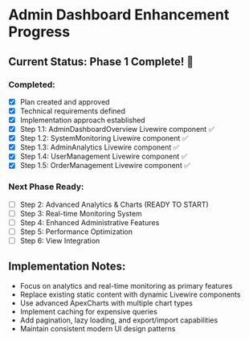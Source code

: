 # Admin Dashboard Enhancement Progress

## Current Status: Phase 1 Complete! 🎉

### Completed:
- [x] Plan created and approved
- [x] Technical requirements defined
- [x] Implementation approach established
- [x] Step 1.1: AdminDashboardOverview Livewire component ✅
- [x] Step 1.2: SystemMonitoring Livewire component ✅
- [x] Step 1.3: AdminAnalytics Livewire component ✅
- [x] Step 1.4: UserManagement Livewire component ✅
- [x] Step 1.5: OrderManagement Livewire component ✅

### Next Phase Ready:
- [ ] Step 2: Advanced Analytics & Charts (READY TO START)
- [ ] Step 3: Real-time Monitoring System  
- [ ] Step 4: Enhanced Administrative Features
- [ ] Step 5: Performance Optimization
- [ ] Step 6: View Integration

## Implementation Notes:
- Focus on analytics and real-time monitoring as primary features
- Replace existing static content with dynamic Livewire components
- Use advanced ApexCharts with multiple chart types
- Implement caching for expensive queries
- Add pagination, lazy loading, and export/import capabilities
- Maintain consistent modern UI design patterns
